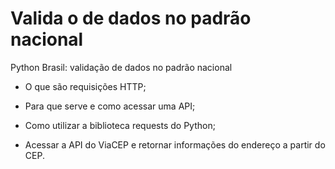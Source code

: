 # Valida o de dados no padrão nacional
Python Brasil: validação de dados no padrão nacional

* O que são requisições HTTP;

* Para que serve e como acessar uma API;

* Como utilizar a biblioteca requests do Python;

* Acessar a API do ViaCEP e retornar informações do endereço a partir do CEP.
